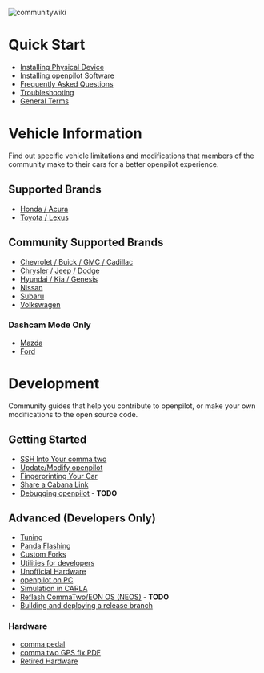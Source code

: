 ![communitywiki](https://user-images.githubusercontent.com/37757984/81886963-eaf4f380-9552-11ea-9206-164dcec6374c.jpeg)

# Quick Start
* [Installing Physical Device](../wiki/Installation-Guides)
* [Installing openpilot Software](../wiki/Installing-openpilot)
* [Frequently Asked Questions](../wiki/FAQ)
* [Troubleshooting](../wiki/Troubleshooting)
* [General Terms](../wiki/General-Terms)

# Vehicle Information
Find out specific vehicle limitations and modifications that members of the community make to their cars for a better openpilot experience.
## Supported Brands
* [Honda / Acura](../wiki/Honda-Acura)
* [Toyota / Lexus](../wiki/Toyota-Lexus)

## Community Supported Brands
* [Chevrolet / Buick / GMC / Cadillac](../wiki/GM)
* [Chrysler / Jeep / Dodge](../wiki/FCA)
* [Hyundai / Kia / Genesis](../wiki/Hyundai-Kia-Genesis)
* [Nissan](../wiki/Nissan)
* [Subaru](../wiki/Subaru)
* [Volkswagen](../wiki/Volkswagen)

### Dashcam Mode Only
* [Mazda](../wiki/Mazda)
* [Ford](../wiki/Ford)

# Development
Community guides that help you contribute to openpilot, or make your own modifications to the open source code.


## Getting Started
* [SSH Into Your comma two](../wiki/SSH)
* [Update/Modify openpilot](../wiki/Update-Modify-openpilot)
* [Fingerprinting Your Car](../wiki/Fingerprinting)
* [Share a Cabana Link](../wiki/Cabana)
* [Debugging openpilot](../wiki/DebuggingOpenpilot) - **TODO**

## Advanced (Developers Only)
* [Tuning](../wiki/Tuning)
* [Panda Flashing](../wiki/Panda-Flashing)
* [Custom Forks](../wiki/Forks)
* [Utilities for developers](../wiki/Utilities-for-developers)
* [Unofficial Hardware](../wiki/Unofficial-Hardware)
* [openpilot on PC](../wiki/Webcam)
* [Simulation in CARLA](../wiki/CARLA)
* [Reflash CommaTwo/EON OS (NEOS)](../wiki/Flash-NEOS) - **TODO**
* [Building and deploying a release branch](../wiki/Packaging-a-Release)

### Hardware
* [comma pedal](../wiki/comma-pedal)
* [comma two GPS fix PDF](https://github.com/commaai/openpilot/files/4789621/comma_two_GPS_fix.1.pdf)
* [Retired Hardware](../wiki/Retired-Hardware)